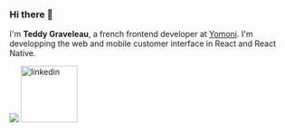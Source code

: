 ### Hi there 👋

I'm **Teddy Graveleau**, a french frontend developer at <a href="https://www.yomoni.fr/" target="_blank">Yomoni</a>. I'm developping the web and mobile customer interface in React and React Native.

<img src="https://github-readme-stats.vercel.app/api?username=tgraveleau&show_icons=true&count_private=true" />

<a href="https://www.linkedin.com/in/teddy-graveleau/" target="_blank">
<img src="https://upload.wikimedia.org/wikipedia/commons/thumb/0/01/LinkedIn_Logo.svg/1200px-LinkedIn_Logo.svg.png"
  alt="linkedin"
  width="100rem"/>
</a>

